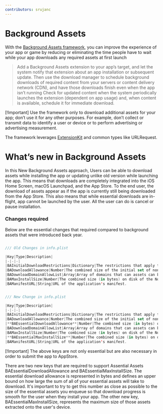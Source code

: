 ```yaml
---
contributors: srujanc
---
```


# Background Assets

With the [Background Assets framework](https://developer.apple.com/documentation/backgroundassets?language=objc), you can improve the experience of your app or game by reducing or eliminating the time people have to wait while your app downloads any required assets at first launch

> Add a Background Assets extension to your app’s target, and let the system notify that extension about an app installation or subsequent update. Then use the download manager to schedule background downloads of required content from your servers or content delivery network (CDN), and have those downloads finish even when the app isn’t running Check for updated content when the system periodically launches the extension (dependent on app usage) and, when content is available, schedule it for immediate download. 

[!Important] Use the framework only to download additional assets for your app; don’t use it for any other purposes. For example, don’t collect or transmit data to identify a user or device or to perform advertising or advertising measurement.

The framework leverages [ExtensionKit](https://developer.apple.com/documentation/extensionkit) and common types like URLRequest.


# What’s new in Background Assets

In this New Background Assets approach, Users can be able to download assets while installing the app or updating unlike old version while launching the app. This means that downloads are completely integrated into the iOS Home Screen, macOS Launchpad, and the App Store. To the end user, the download of assets appear as if the app is currently still being downloaded from the App Store. This also means that while essential downloads are in-flight, app cannot be launched by the user. All the user can do is cancel or pause installation.

### Changes required

Below are the essential changes that required compared to background assets that were introduced back year.

``` swift

/// Old Changes in info.plist

|Key|Type|Description|
|-|-|-|
|BAInitialDownloadRestrictions|Dictionary|The restrictions that apply to the set of assets that download prior to first app launch.
|BADownloadAllowance|Number|The combined size of the initial set of non-Essential asset downloads. Stored inside the BAInitialDownloadRestrictions dictionary.
|BADownloadDomainAllowList|Array|Array of domains that can assets can be downloaded from prior to first app launch. Stored inside the BAInitialDownloadRestrictions dictionary.
|BAMaxInstallSize|Number|The combined size (in bytes) on disk of the Non-Essential assets that download immediately after app installation.
|BAManifestURL|String|URL of the application's manifest.


/// New Change in info.plist

|Key|Type|Description|
|-|-|-|
|BAInitialDownloadRestrictions|Dictionary|The restrictions that apply to the set of assets that download prior to first app launch.
|BADownloadAllowance|Number|The combined size of the initial set of non-Essential asset downloads. Stored inside the BAInitialDownloadRestrictions dictionary.
|**BAEssentialDownloadAllowance**|Number|The combined size (in bytes) of the initial set of Essential asset downloads, including your manifest. Stored inside the BAInitialDownloadRestrictions dictionary.
|BADownloadDomainAllowList|Array|Array of domains that can assets can be downloaded from prior to first app launch. Stored inside the BAInitialDownloadRestrictions dictionary.
|BAMaxInstallSize|Number|The combined size (in bytes) on disk of the Non-Essential assets that download immediately after app installation.
|**BAEssentialMaxInstallSize**|Number|The combined size (in bytes) on disk of the Essential downloads that occur during app installation.
|BAManifestURL|String|URL of the application's manifest.

```

[!Important] The above keys are not only essential but are also necessary in order to submit the app to AppStore.

There are two new keys that are required to support Assential Assets BAEssentialDownloadAllowance and BAEssentialMaxInstallSize. The essential download allowance is represented in bytes and defines an upper bound on how large the sum of all of your essential assets will take to download. It's important to try to get this number as close as possible to the size of the essential assets you enqueue so that download progress is smooth for the user when they install your app. The other new key, BAEssentialMaxInstallSize, represents the maximum size of those assets extracted onto the user's device.
